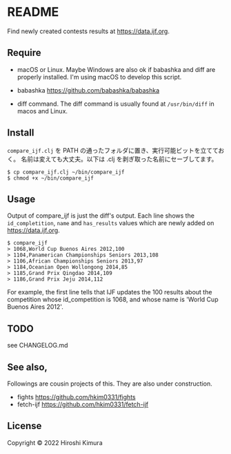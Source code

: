 # README

Find newly created contests results at https://data.ijf.org.

## Require

* macOS or Linux.
Maybe Windows are also ok if babashka and diff are properly installed.
I'm using macOS to develop this script.

* babashka
https://github.com/babashka/babashka

* diff command.
The diff command is usually found at `/usr/bin/diff` in macos and Linux.

## Install
`compare_ijf.clj` を PATH の通ったフォルダに置き、実行可能ビットを立てておく。
名前は変えても大丈夫。以下は .clj を剥ぎ取った名前にセーブしてます。

    $ cp compare_ijf.clj ~/bin/compare_ijf
    $ chmod +x ~/bin/compare_ijf

## Usage

Output of compare_ijf is just the diff's output.
Each line shows the `id_completition`, `name` and `has_results` values
which are newly added on
https://data.ijf.org.

```
$ compare_ijf
> 1068,World Cup Buenos Aires 2012,100
> 1104,Panamerican Championships Seniors 2013,108
> 1106,African Championships Seniors 2013,97
> 1184,Oceanian Open Wollongong 2014,85
> 1185,Grand Prix Qingdao 2014,109
> 1186,Grand Prix Jeju 2014,112
```

For example, the first line tells that IJF updates the 100 results about the
competition whose id_competition is 1068, and whose name is 'World Cup Buenos
Aires 2012'.

## TODO

see CHANGELOG.md

## See also,

Followings are cousin projects of this. They are also under construction.

* fights https://github.com/hkim0331/fights
* fetch-ijf https://github.com/hkim0331/fetch-ijf

## License

Copyright &copy; 2022 Hiroshi Kimura
